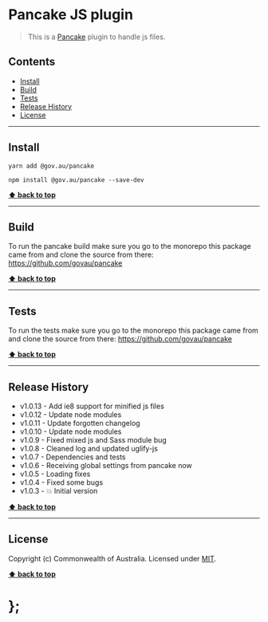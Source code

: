 Pancake JS plugin
=================

> This is a [Pancake](https://github.com/govau/pancake) plugin to handle js files.


## Contents

* [Install](#install)
* [Build](#build)
* [Tests](#tests)
* [Release History](#release-history)
* [License](#license)


----------------------------------------------------------------------------------------------------------------------------------------------------------------


## Install


```shell
yarn add @gov.au/pancake
```

```shell
npm install @gov.au/pancake --save-dev
```


**[⬆ back to top](#contents)**


----------------------------------------------------------------------------------------------------------------------------------------------------------------


## Build

To run the pancake build make sure you go to the monorepo this package came from and clone the source from there: https://github.com/govau/pancake


**[⬆ back to top](#contents)**


----------------------------------------------------------------------------------------------------------------------------------------------------------------


## Tests

To run the tests make sure you go to the monorepo this package came from and clone the source from there: https://github.com/govau/pancake


**[⬆ back to top](#contents)**


----------------------------------------------------------------------------------------------------------------------------------------------------------------


## Release History

* v1.0.13 - Add ie8 support for minified js files
* v1.0.12 - Update node modules
* v1.0.11 - Update forgotten changelog
* v1.0.10 - Update node modules
* v1.0.9 - Fixed mixed js and Sass module bug
* v1.0.8 - Cleaned log and updated uglify-js
* v1.0.7 - Dependencies and tests
* v1.0.6 - Receiving global settings from pancake now
* v1.0.5 - Loading fixes
* v1.0.4 - Fixed some bugs
* v1.0.3 - 💥 Initial version


**[⬆ back to top](#contents)**


----------------------------------------------------------------------------------------------------------------------------------------------------------------


## License

Copyright (c) Commonwealth of Australia.
Licensed under [MIT](https://raw.githubusercontent.com/govau/pancake/master/LICENSE).


**[⬆ back to top](#contents)**

# };
